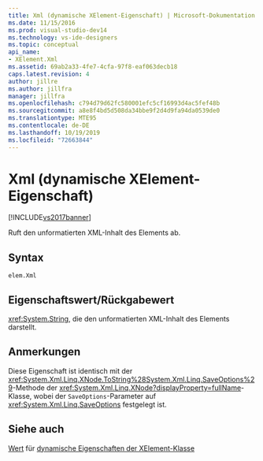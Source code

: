 ```yaml
---
title: Xml (dynamische XElement-Eigenschaft) | Microsoft-Dokumentation
ms.date: 11/15/2016
ms.prod: visual-studio-dev14
ms.technology: vs-ide-designers
ms.topic: conceptual
api_name:
- XElement.Xml
ms.assetid: 69ab2a33-4fe7-4cfa-97f8-eaf063decb18
caps.latest.revision: 4
author: jillre
ms.author: jillfra
manager: jillfra
ms.openlocfilehash: c794d79d62fc580001efc5cf16993d4ac5fef48b
ms.sourcegitcommit: a8e8f4bd5d508da34bbe9f2d4d9fa94da0539de0
ms.translationtype: MTE95
ms.contentlocale: de-DE
ms.lasthandoff: 10/19/2019
ms.locfileid: "72663844"
---
```

# <a name="xml-xelement-dynamic-property"></a>Xml (dynamische XElement-Eigenschaft)
[!INCLUDE[vs2017banner](../includes/vs2017banner.md)]

Ruft den unformatierten XML-Inhalt des Elements ab.

## <a name="syntax"></a>Syntax

```
elem.Xml
```

## <a name="property-valuereturn-value"></a>Eigenschaftswert/Rückgabewert
 <xref:System.String>, die den unformatierten XML-Inhalt des Elements darstellt.

## <a name="remarks"></a>Anmerkungen
 Diese Eigenschaft ist identisch mit der <xref:System.Xml.Linq.XNode.ToString%28System.Xml.Linq.SaveOptions%29>-Methode der <xref:System.Xml.Linq.XNode?displayProperty=fullName>-Klasse, wobei der `SaveOptions`-Parameter auf <xref:System.Xml.Linq.SaveOptions> festgelegt ist.

## <a name="see-also"></a>Siehe auch
 [Wert](../designers/value-xelement-dynamic-property.md) für [dynamische Eigenschaften der XElement-Klasse](../designers/xelement-class-dynamic-properties.md)
